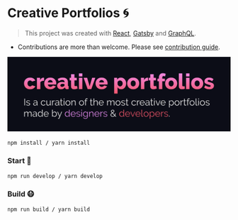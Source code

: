 # Creative Portfolios 🌀
> This project was created with [React](https://reactjs.org/), [Gatsby](https://www.gatsbyjs.org/) and [GraphQL](https://graphql.org/).
- Contributions are more than welcome. Please see [contribution guide](contributing.md).

![Creative Portfolios](static/creative-portfolios.png)

```
npm install / yarn install
```

### Start 🏃

```
npm run develop / yarn develop
```

### Build 😷

```
npm run build / yarn build
```
